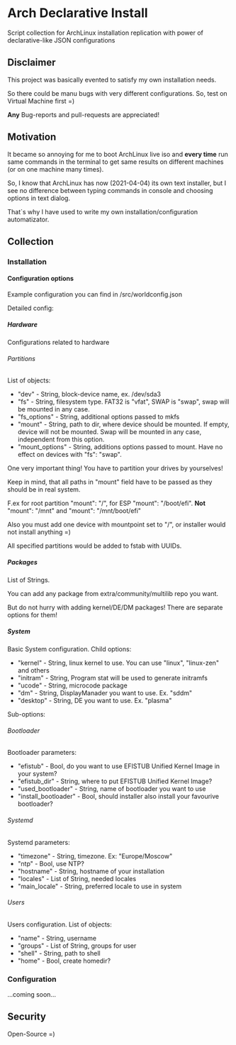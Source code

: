 # Arch Declarative Install
Script collection for ArchLinux installation replication with power of declarative-like JSON configurations

## Disclaimer
This project was basically evented to satisfy my own installation needs.

So there could be manu bugs with very different configurations. So, test on Virtual Machine first =)

**Any** Bug-reports and pull-requests are appreciated!

## Motivation
It became so annoying for me to boot ArchLinux live iso and **every time** run same commands in the terminal
to get same results on different machines (or on one machine many times).

So, I know that ArchLinux has now (2021-04-04) its own text installer, but I see no difference between typing
commands in console and choosing options in text dialog.

That`s why I have used to write my own installation/configuration automatizator.

## Collection
### Installation
#### Configuration options

Example configuration you can find in /src/worldconfig.json

Detailed config:

##### Hardware
Configurations related to hardware

###### Partitions
List of objects:
* "dev" - String, block-device name, ex. /dev/sda3
* "fs" - String, filesystem type. FAT32 is "vfat", SWAP is "swap", swap will be mounted in any case.
* "fs_options" - String, additional options passed to mkfs
* "mount" - String, path to dir, where device should be mounted. If empty, device will not be mounted. Swap will be mounted in any case, independent from this option.
* "mount_options" - String, additions options passed to mount. Have no effect on devices with "fs": "swap".

One very important thing! You have to partition your drives by yourselves!

Keep in mind, that all paths in "mount" field have to be passed as they should be in real system.

F.ex for root partition "mount": "/", for ESP "mount": "/boot/efi". **Not** "mount": "/mnt" and "mount": "/mnt/boot/efi"

Also you must add one device with mountpoint set to "/", or installer would not install anything =)

All specified partitions would be added to fstab with UUIDs.

##### Packages
List of Strings.

You can add any package from extra/community/multilib repo you want.

But do not hurry with adding kernel/DE/DM packages! There are separate options for them!

##### System
Basic System configuration.
Child options:
* "kernel" - String, linux kernel to use. You can use "linux", "linux-zen" and others
* "initram" - String, Program stat will be used to generate initramfs
* "ucode" - String, microcode package
* "dm" - String, DisplayManader you want to use. Ex. "sddm"
* "desktop" - String, DE you want to use. Ex. "plasma"

Sub-options:
###### Bootloader
Bootloader parameters:
* "efistub" - Bool, do you want to use EFISTUB Unified Kernel Image in your system?
* "efistub_dir" - String, where to put EFISTUB Unified Kernel Image?
* "used_bootloader" - String, name of bootloader you want to use
* "install_bootloader" - Bool, should installer also install your favourive bootloader?

###### Systemd
Systemd parameters:
* "timezone" - String, timezone. Ex: "Europe/Moscow"
* "ntp" - Bool, use NTP?
* "hostname" - String, hostname of your installation
* "locales" - List of String, needed locales
* "main_locale" - String, preferred locale to use in system 

###### Users
Users configuration.
List of objects:
* "name" - String, username
* "groups" - List of String, groups for user
* "shell" - String, path to shell
* "home" - Bool, create homedir?

### Configuration
...coming soon...
## Security
Open-Source =)